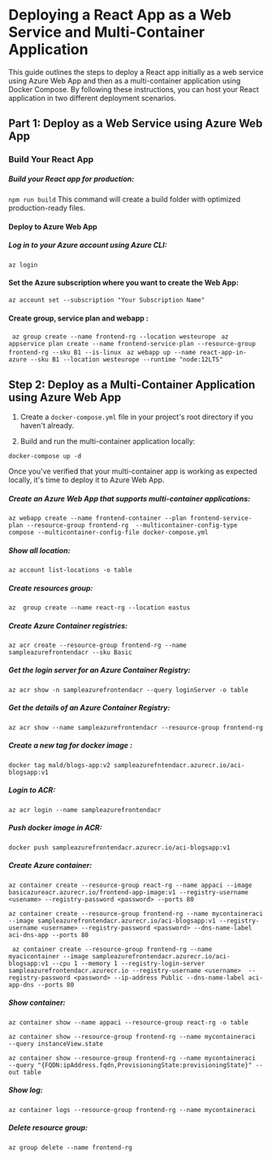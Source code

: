 # Deploying a React App as a Web Service and Multi-Container Application

This guide outlines the steps to deploy a React app initially as a web service using Azure Web App and then as a multi-container application using Docker Compose. By following these instructions, you can host your React application in two different deployment scenarios.

## Part 1: Deploy as a Web Service using Azure Web App
### Build Your React App

##### Build your React app for production:
```npm run build```
This command will create a build folder with optimized production-ready files.

#### Deploy to Azure Web App
##### Log in to your Azure account using Azure CLI:
```az login```

#### Set the Azure subscription where you want to create the Web App:
```az account set --subscription "Your Subscription Name"```


#### Create group, service plan and webapp :

   ``` az group create --name frontend-rg --location westeurope```
   ``` az appservice plan create --name frontend-service-plan --resource-group frontend-rg --sku B1 --is-linux```
   ``` az webapp up --name react-app-in-azure --sku B1 --location westeurope --runtime "node:12LTS"```
    

## Step 2: Deploy as a Multi-Container Application using Azure Web App

1. Create a `docker-compose.yml` file in your project's root directory if you haven't already.

2. Build and run the multi-container application locally:

```docker-compose up -d```

Once you've verified that your multi-container app is working as expected locally, it's time to deploy it to Azure Web App.

##### Create an Azure Web App that supports multi-container applications:

```az webapp create --name frontend-container --plan frontend-service-plan --resource-group frontend-rg  --multicontainer-config-type compose --multicontainer-config-file docker-compose.yml```

##### Show all location:
```az account list-locations -o table```

##### Create resources group:
```az  group create --name react-rg --location eastus```

##### Create Azure Container registries:
```az acr create --resource-group frontend-rg --name sampleazurefrontendacr --sku Basic```

##### Get the login server for an Azure Container Registry:
```az acr show -n sampleazurefrontendacr --query loginServer -o table```

##### Get the details of an Azure Container Registry:
```az acr show --name sampleazurefrontendacr --resource-group frontend-rg```

##### Create a new tag for docker image :
```docker tag mald/blogs-app:v2 sampleazurefntendacr.azurecr.io/aci-blogsapp:v1```
##### Login to ACR:
```az acr login --name sampleazurefrontendacr ```
##### Push docker image in ACR:
```docker push sampleazurefrontendacr.azurecr.io/aci-blogsapp:v1```

##### Create Azure container:

```az container create --resource-group react-rg --name appaci --image basicazureacr.azurecr.io/frontend-app-image:v1 --registry-username <usename> --registry-password <password> --ports 80```

```az container create --resource-group frontend-rg --name mycontaineraci --image sampleazurefrontendacr.azurecr.io/aci-blogsapp:v1 --registry-username <username> --registry-password <password> --dns-name-label aci-dns-app --ports 80```

``` az container create --resource-group frontend-rg --name myacicontainer --image sampleazurefrontendacr.azurecr.io/aci-blogsapp:v1 --cpu 1 --memory 1 --registry-login-server sampleazurefrontendacr.azurecr.io --registry-username <username>  --registry-password <password> --ip-address Public --dns-name-label aci-app-dns --ports 80```

##### Show container:

```az container show --name appaci --resource-group react-rg -o table```

```az container show --resource-group frontend-rg --name mycontaineraci  --query instanceView.state```

```az container show --resource-group frontend-rg --name mycontaineraci  --query "{FQDN:ipAddress.fqdn,ProvisioningState:provisioningState}" --out table```

##### Show log:
```az container logs --resource-group frontend-rg --name mycontaineraci```

##### Delete resource group:
```az group delete --name frontend-rg```

